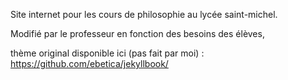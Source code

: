 Site internet pour les cours de philosophie au lycée saint-michel.

Modifié par le professeur en fonction des besoins des élèves,

thème original disponible ici (pas fait par moi) : https://github.com/ebetica/jekyllbook/

